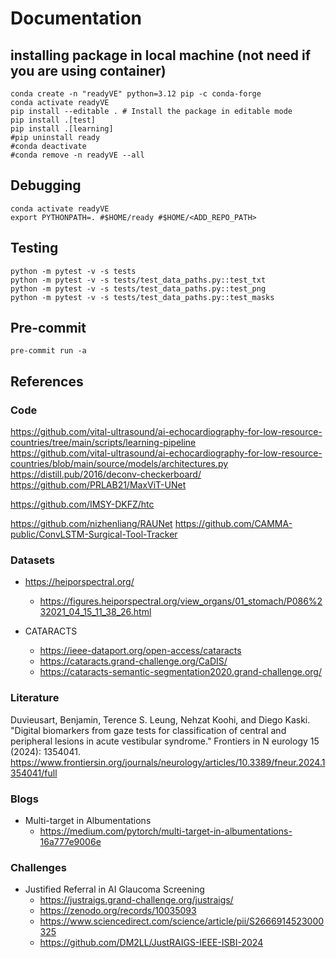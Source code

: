 # Documentation

## installing package in local machine (not need if you are using container)
```
conda create -n "readyVE" python=3.12 pip -c conda-forge
conda activate readyVE
pip install --editable . # Install the package in editable mode
pip install .[test]
pip install .[learning]
#pip uninstall ready
#conda deactivate
#conda remove -n readyVE --all
```

## Debugging
```
conda activate readyVE
export PYTHONPATH=. #$HOME/ready #$HOME/<ADD_REPO_PATH>
```

## Testing 
```
python -m pytest -v -s tests
python -m pytest -v -s tests/test_data_paths.py::test_txt
python -m pytest -v -s tests/test_data_paths.py::test_png
python -m pytest -v -s tests/test_data_paths.py::test_masks
```


## Pre-commit
```
pre-commit run -a
```


## References

### Code

https://github.com/vital-ultrasound/ai-echocardiography-for-low-resource-countries/tree/main/scripts/learning-pipeline     
https://github.com/vital-ultrasound/ai-echocardiography-for-low-resource-countries/blob/main/source/models/architectures.py   
https://distill.pub/2016/deconv-checkerboard/    
https://github.com/PRLAB21/MaxViT-UNet   

https://github.com/IMSY-DKFZ/htc  

https://github.com/nizhenliang/RAUNet
https://github.com/CAMMA-public/ConvLSTM-Surgical-Tool-Tracker 


### Datasets 

* https://heiporspectral.org/
	* https://figures.heiporspectral.org/view_organs/01_stomach/P086%232021_04_15_11_38_26.html

* CATARACTS
	* https://ieee-dataport.org/open-access/cataracts
	* https://cataracts.grand-challenge.org/CaDIS/
	* https://cataracts-semantic-segmentation2020.grand-challenge.org/

### Literature 
Duvieusart, Benjamin, Terence S. Leung, Nehzat Koohi, and Diego Kaski. "Digital biomarkers from gaze tests for classification of central and peripheral lesions in acute vestibular syndrome." Frontiers in N    eurology 15 (2024): 1354041. https://www.frontiersin.org/journals/neurology/articles/10.3389/fneur.2024.1354041/full

### Blogs
* Multi-target in Albumentations
	* https://medium.com/pytorch/multi-target-in-albumentations-16a777e9006e 

### Challenges

* Justified Referral in AI Glaucoma Screening
	* https://justraigs.grand-challenge.org/justraigs/
	* https://zenodo.org/records/10035093
	* https://www.sciencedirect.com/science/article/pii/S2666914523000325 
	* https://github.com/DM2LL/JustRAIGS-IEEE-ISBI-2024





